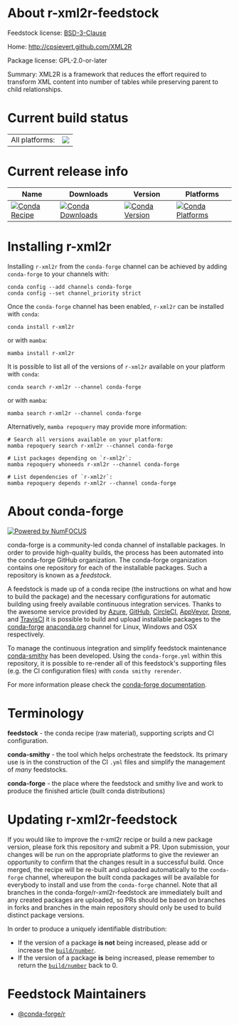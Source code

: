 About r-xml2r-feedstock
=======================

Feedstock license: [BSD-3-Clause](https://github.com/conda-forge/r-xml2r-feedstock/blob/main/LICENSE.txt)

Home: http://cpsievert.github.com/XML2R

Package license: GPL-2.0-or-later

Summary: XML2R is a framework that reduces the effort required to transform XML content into number of tables while preserving parent to child relationships.

Current build status
====================


<table><tr><td>All platforms:</td>
    <td>
      <a href="https://dev.azure.com/conda-forge/feedstock-builds/_build/latest?definitionId=14426&branchName=main">
        <img src="https://dev.azure.com/conda-forge/feedstock-builds/_apis/build/status/r-xml2r-feedstock?branchName=main">
      </a>
    </td>
  </tr>
</table>

Current release info
====================

| Name | Downloads | Version | Platforms |
| --- | --- | --- | --- |
| [![Conda Recipe](https://img.shields.io/badge/recipe-r--xml2r-green.svg)](https://anaconda.org/conda-forge/r-xml2r) | [![Conda Downloads](https://img.shields.io/conda/dn/conda-forge/r-xml2r.svg)](https://anaconda.org/conda-forge/r-xml2r) | [![Conda Version](https://img.shields.io/conda/vn/conda-forge/r-xml2r.svg)](https://anaconda.org/conda-forge/r-xml2r) | [![Conda Platforms](https://img.shields.io/conda/pn/conda-forge/r-xml2r.svg)](https://anaconda.org/conda-forge/r-xml2r) |

Installing r-xml2r
==================

Installing `r-xml2r` from the `conda-forge` channel can be achieved by adding `conda-forge` to your channels with:

```
conda config --add channels conda-forge
conda config --set channel_priority strict
```

Once the `conda-forge` channel has been enabled, `r-xml2r` can be installed with `conda`:

```
conda install r-xml2r
```

or with `mamba`:

```
mamba install r-xml2r
```

It is possible to list all of the versions of `r-xml2r` available on your platform with `conda`:

```
conda search r-xml2r --channel conda-forge
```

or with `mamba`:

```
mamba search r-xml2r --channel conda-forge
```

Alternatively, `mamba repoquery` may provide more information:

```
# Search all versions available on your platform:
mamba repoquery search r-xml2r --channel conda-forge

# List packages depending on `r-xml2r`:
mamba repoquery whoneeds r-xml2r --channel conda-forge

# List dependencies of `r-xml2r`:
mamba repoquery depends r-xml2r --channel conda-forge
```


About conda-forge
=================

[![Powered by
NumFOCUS](https://img.shields.io/badge/powered%20by-NumFOCUS-orange.svg?style=flat&colorA=E1523D&colorB=007D8A)](https://numfocus.org)

conda-forge is a community-led conda channel of installable packages.
In order to provide high-quality builds, the process has been automated into the
conda-forge GitHub organization. The conda-forge organization contains one repository
for each of the installable packages. Such a repository is known as a *feedstock*.

A feedstock is made up of a conda recipe (the instructions on what and how to build
the package) and the necessary configurations for automatic building using freely
available continuous integration services. Thanks to the awesome service provided by
[Azure](https://azure.microsoft.com/en-us/services/devops/), [GitHub](https://github.com/),
[CircleCI](https://circleci.com/), [AppVeyor](https://www.appveyor.com/),
[Drone](https://cloud.drone.io/welcome), and [TravisCI](https://travis-ci.com/)
it is possible to build and upload installable packages to the
[conda-forge](https://anaconda.org/conda-forge) [anaconda.org](https://anaconda.org/)
channel for Linux, Windows and OSX respectively.

To manage the continuous integration and simplify feedstock maintenance
[conda-smithy](https://github.com/conda-forge/conda-smithy) has been developed.
Using the ``conda-forge.yml`` within this repository, it is possible to re-render all of
this feedstock's supporting files (e.g. the CI configuration files) with ``conda smithy rerender``.

For more information please check the [conda-forge documentation](https://conda-forge.org/docs/).

Terminology
===========

**feedstock** - the conda recipe (raw material), supporting scripts and CI configuration.

**conda-smithy** - the tool which helps orchestrate the feedstock.
                   Its primary use is in the construction of the CI ``.yml`` files
                   and simplify the management of *many* feedstocks.

**conda-forge** - the place where the feedstock and smithy live and work to
                  produce the finished article (built conda distributions)


Updating r-xml2r-feedstock
==========================

If you would like to improve the r-xml2r recipe or build a new
package version, please fork this repository and submit a PR. Upon submission,
your changes will be run on the appropriate platforms to give the reviewer an
opportunity to confirm that the changes result in a successful build. Once
merged, the recipe will be re-built and uploaded automatically to the
`conda-forge` channel, whereupon the built conda packages will be available for
everybody to install and use from the `conda-forge` channel.
Note that all branches in the conda-forge/r-xml2r-feedstock are
immediately built and any created packages are uploaded, so PRs should be based
on branches in forks and branches in the main repository should only be used to
build distinct package versions.

In order to produce a uniquely identifiable distribution:
 * If the version of a package **is not** being increased, please add or increase
   the [``build/number``](https://docs.conda.io/projects/conda-build/en/latest/resources/define-metadata.html#build-number-and-string).
 * If the version of a package **is** being increased, please remember to return
   the [``build/number``](https://docs.conda.io/projects/conda-build/en/latest/resources/define-metadata.html#build-number-and-string)
   back to 0.

Feedstock Maintainers
=====================

* [@conda-forge/r](https://github.com/orgs/conda-forge/teams/r/)

